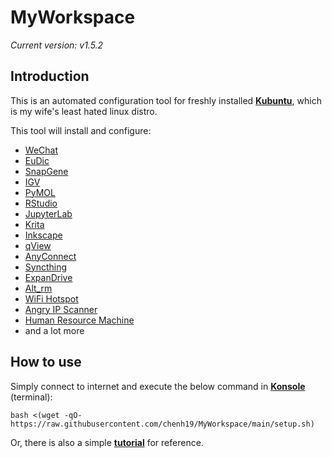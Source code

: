 # MyWorkspace
*Current version: v1.5.2*  

## Introduction
This is an automated configuration tool for freshly installed [**Kubuntu**](https://kubuntu.org/), which is my wife's least hated linux distro.  
  
This tool will install and configure:
- [WeChat](https://www.wechat.com/)
- [EuDic](https://www.eudic.net/)
- [SnapGene](https://www.snapgene.com/)
- [IGV](https://software.broadinstitute.org/software/igv/)
- [PyMOL](https://pymol.org/)
- [RStudio](https://www.rstudio.com/)
- [JupyterLab](https://github.com/jupyterlab/jupyterlab-desktop)
- [Krita](https://krita.org/)
- [Inkscape](https://inkscape.org/)
- [qView](https://interversehq.com/qview/)
- [AnyConnect](https://www.cisco.com/c/en/us/products/security/anyconnect-secure-mobility-client)
- [Syncthing](https://syncthing.net/)
- [ExpanDrive](https://www.expandrive.com/)
- [Alt_rm](https://github.com/chenh19/alt_rm)
- [WiFi Hotspot](https://github.com/lakinduakash/linux-wifi-hotspot)
- [Angry IP Scanner](https://angryip.org/)
- [Human Resource Machine](https://tomorrowcorporation.com/humanresourcemachine)
- and a lot more

## How to use
Simply connect to internet and execute the below command in [**Konsole**](https://konsole.kde.org/) (terminal): 
```
bash <(wget -qO- https://raw.githubusercontent.com/chenh19/MyWorkspace/main/setup.sh)
```
Or, there is also a simple [**tutorial**](https://chenh19.github.io/MyWorkspace/) for reference.
